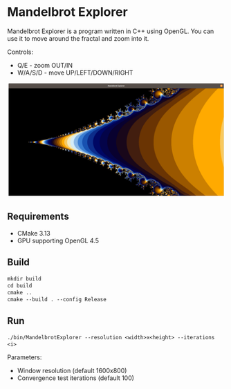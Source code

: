 # Mandelbrot Explorer
Mandelbrot Explorer is a program written in C++ using OpenGL.
You can use it to move around the fractal and zoom into it.

Controls:
- Q/E - zoom OUT/IN
- W/A/S/D - move UP/LEFT/DOWN/RIGHT

![main window](https://github.com/Dzonas/MandelbrotExplorer/blob/master/screenshot.png)
  
## Requirements
- CMake 3.13
- GPU supporting OpenGL 4.5

## Build
```
mkdir build
cd build
cmake ..
cmake --build . --config Release
```

## Run
```
./bin/MandelbrotExplorer --resolution <width>x<height> --iterations <i>
```
Parameters:
- Window resolution (default 1600x800)
- Convergence test iterations (default 100)